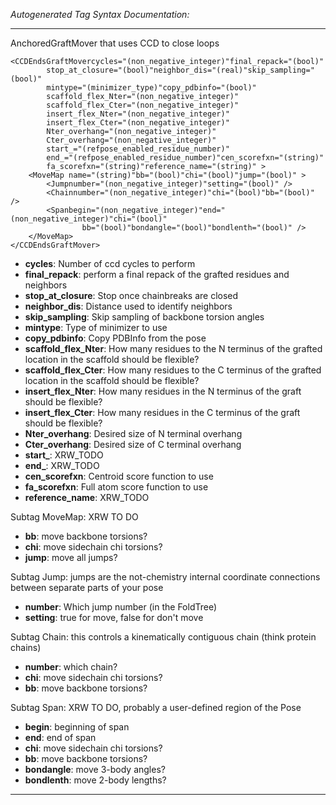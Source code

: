 _Autogenerated Tag Syntax Documentation:_

---
AnchoredGraftMover that uses CCD to close loops

```
<CCDEndsGraftMovercycles="(non_negative_integer)"final_repack="(bool)"
        stop_at_closure="(bool)"neighbor_dis="(real)"skip_sampling="(bool)"
        mintype="(minimizer_type)"copy_pdbinfo="(bool)"
        scaffold_flex_Nter="(non_negative_integer)"
        scaffold_flex_Cter="(non_negative_integer)"
        insert_flex_Nter="(non_negative_integer)"
        insert_flex_Cter="(non_negative_integer)"
        Nter_overhang="(non_negative_integer)"
        Cter_overhang="(non_negative_integer)"
        start_="(refpose_enabled_residue_number)"
        end_="(refpose_enabled_residue_number)"cen_scorefxn="(string)"
        fa_scorefxn="(string)"reference_name="(string)" >
    <MoveMap name="(string)"bb="(bool)"chi="(bool)"jump="(bool)" >
        <Jumpnumber="(non_negative_integer)"setting="(bool)" />
        <Chainnumber="(non_negative_integer)"chi="(bool)"bb="(bool)" />
        <Spanbegin="(non_negative_integer)"end="(non_negative_integer)"chi="(bool)"
                bb="(bool)"bondangle="(bool)"bondlenth="(bool)" />
    </MoveMap>
</CCDEndsGraftMover>
```

-   **cycles**: Number of ccd cycles to perform
-   **final_repack**: perform a final repack of the grafted residues and neighbors
-   **stop_at_closure**: Stop once chainbreaks are closed
-   **neighbor_dis**: Distance used to identify neighbors
-   **skip_sampling**: Skip sampling of backbone torsion angles
-   **mintype**: Type of minimizer to use
-   **copy_pdbinfo**: Copy PDBInfo from the pose
-   **scaffold_flex_Nter**: How many residues to the N terminus of the grafted location in the scaffold should be flexible?
-   **scaffold_flex_Cter**: How many residues to the C terminus of the grafted location in the scaffold should be flexible?
-   **insert_flex_Nter**: How many residues in the N terminus of the graft should be flexible?
-   **insert_flex_Cter**: How many residues in the C terminus of the graft should be flexible?
-   **Nter_overhang**: Desired size of N terminal overhang
-   **Cter_overhang**: Desired size of C terminal overhang
-   **start_**: XRW_TODO
-   **end_**: XRW_TODO
-   **cen_scorefxn**: Centroid score function to use
-   **fa_scorefxn**: Full atom score function to use
-   **reference_name**: XRW_TODO


Subtag MoveMap:   XRW TO DO

-   **bb**: move backbone torsions?
-   **chi**: move sidechain chi torsions?
-   **jump**: move all jumps?


Subtag Jump:   jumps are the not-chemistry internal coordinate connections between separate parts of your pose

-   **number**: Which jump number (in the FoldTree)
-   **setting**: true for move, false for don't move

Subtag Chain:   this controls a kinematically contiguous chain (think protein chains)

-   **number**: which chain?
-   **chi**: move sidechain chi torsions?
-   **bb**: move backbone torsions?

Subtag Span:   XRW TO DO, probably a user-defined region of the Pose

-   **begin**: beginning of span
-   **end**: end of span
-   **chi**: move sidechain chi torsions?
-   **bb**: move backbone torsions?
-   **bondangle**: move 3-body angles?
-   **bondlenth**: move 2-body lengths?

---
